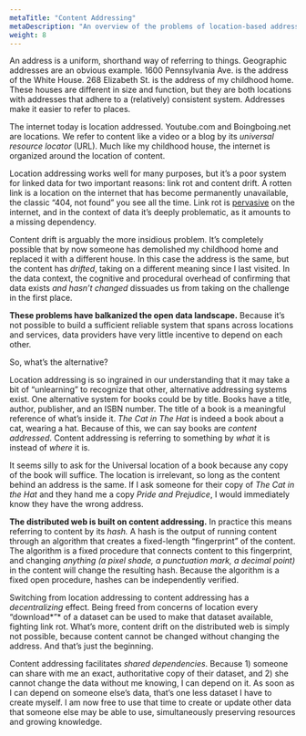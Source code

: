 ```yaml
---
metaTitle: "Content Addressing"
metaDescription: "An overview of the problems of location-based addressing and the benefits of content-based addressing"
weight: 8
---
```


An address is a uniform, shorthand way of referring to things. Geographic addresses are an obvious example. 1600 Pennsylvania Ave. is the address of the White House. 268 Elizabeth St. is the address of my childhood home. These houses are different in size and function, but they are both locations with addresses that adhere to a (relatively) consistent system. Addresses make it easier to refer to places.

The internet today is location addressed. Youtube.com and Boingboing.net are locations. We refer to content like a video or a blog by its *universal resource locator* (URL). Much like my childhood house, the internet is organized around the location of content.

Location addressing works well for many purposes, but it’s a poor system for linked data for two important reasons: link rot and content drift. A rotten link is a location on the internet that has become permanently unavailable, the classic “404, not found” you see all the time. Link rot is [pervasive](http://ssnat.com/) on the internet, and in the context of data it’s deeply problematic, as it amounts to a missing dependency.

Content drift is arguably the more insidious problem. It’s completely possible that by now someone has demolished my childhood home and replaced it with a different house. In this case the address is the same, but the content has *drifted*, taking on a different meaning since I last visited. In the data context, the cognitive and procedural overhead of confirming that data exists *and hasn’t changed* dissuades us from taking on the challenge in the first place.

**These problems have balkanized the open data landscape.** Because it’s not possible to build a sufficient reliable system that spans across locations and services, data providers have very little incentive to depend on each other.

So, what’s the alternative?

Location addressing is so ingrained in our understanding that it may take a bit of “unlearning” to recognize that other, alternative addressing systems exist.  One alternative system for books could be by title. Books have a title, author, publisher, and an ISBN number. The title of a book is a meaningful reference of what’s inside it. *The Cat in The Hat* is indeed a book about a cat, wearing a hat. Because of this, we can say books are *content addressed*. Content addressing is referring to something by *what* it is instead of *where* it is.

It seems silly to ask for the Universal location of a book because any copy of the book will suffice. The location is irrelevant, so long as the content behind an address is the same. If I ask someone for their copy of *The Cat in the Hat* and they hand me a copy *Pride and Prejudice*, I would immediately know they have the wrong address.

**The distributed web is built on content addressing.** In practice this means referring to content by its *hash.* A hash is the output of running content through an algorithm that creates a fixed-length “fingerprint” of the content. The algorithm is a fixed procedure that connects content to this fingerprint, and changing *anything* *(a pixel shade, a punctuation mark, a decimal point)* in the content will change the resulting hash. Because the algorithm is a fixed open procedure, hashes can be independently verified.

Switching from location addressing to content addressing has a *decentralizing* effect. Being freed from concerns of location every “download*”* of a dataset can be used to make that dataset available, fighting link rot.  What’s more, content drift on the distributed web is simply not possible, because content cannot be changed without changing the address.  And that’s just the beginning.

Content addressing facilitates *shared dependencies*. Because 1) someone can share with me an exact, authoritative copy of their dataset, and 2) she cannot change the data without me knowing, I can depend on it. As soon as I can depend on someone else’s data, that’s one less dataset I have to create myself. I am now free to use that time to create or update other data that someone else may be able to use, simultaneously preserving resources and growing knowledge.
